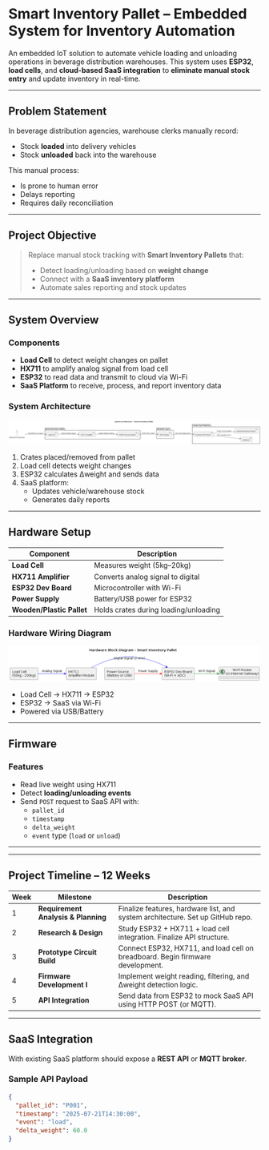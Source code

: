 # Smart Inventory Pallet – Embedded System for Inventory Automation

An embedded IoT solution to automate vehicle loading and unloading operations in beverage distribution warehouses. This system uses **ESP32**, **load cells**, and **cloud-based SaaS integration** to **eliminate manual stock entry** and update inventory in real-time.

---

## Problem Statement

In beverage distribution agencies, warehouse clerks manually record:
- Stock **loaded** into delivery vehicles
- Stock **unloaded** back into the warehouse

This manual process:
- Is prone to human error
- Delays reporting
- Requires daily reconciliation

---

## Project Objective

> Replace manual stock tracking with **Smart Inventory Pallets** that:
> - Detect loading/unloading based on **weight change**
> - Connect with a **SaaS inventory platform**
> - Automate sales reporting and stock updates

---

## System Overview

### Components

- **Load Cell** to detect weight changes on pallet
- **HX711** to amplify analog signal from load cell
- **ESP32** to read data and transmit to cloud via Wi-Fi
- **SaaS Platform** to receive, process, and report inventory data

### System Architecture

![System Architecture](docs/system-architecture.png)

1. Crates placed/removed from pallet
2. Load cell detects weight changes
3. ESP32 calculates Δweight and sends data
4. SaaS platform:
   - Updates vehicle/warehouse stock
   - Generates daily reports

---

## Hardware Setup

| Component              | Description                             |
|------------------------|-----------------------------------------|
| **Load Cell**          | Measures weight (5kg–20kg)            |
| **HX711 Amplifier**    | Converts analog signal to digital       |
| **ESP32 Dev Board**    | Microcontroller with Wi-Fi              |
| **Power Supply**       | Battery/USB power for ESP32             |
| **Wooden/Plastic Pallet** | Holds crates during loading/unloading |

### Hardware Wiring Diagram

![Hardware Setup](docs/hardware-setup.png)

- Load Cell → HX711 → ESP32
- ESP32 → SaaS via Wi-Fi
- Powered via USB/Battery

---

## Firmware

### Features

- Read live weight using HX711
- Detect **loading/unloading events**
- Send `POST` request to SaaS API with:
  - `pallet_id`
  - `timestamp`
  - `delta_weight`
  - `event` type (`load` or `unload`)


---
---

## Project Timeline – 12 Weeks

| Week | Milestone                                      | Description                                                                 |
|------|------------------------------------------------|-----------------------------------------------------------------------------|
| 1    | **Requirement Analysis & Planning**         | Finalize features, hardware list, and system architecture. Set up GitHub repo. |
| 2    | **Research & Design**                       | Study ESP32 + HX711 + load cell integration. Finalize API structure.       |
| 3    | **Prototype Circuit Build**                 | Connect ESP32, HX711, and load cell on breadboard. Begin firmware development. |
| 4    | **Firmware Development I**                  | Implement weight reading, filtering, and Δweight detection logic.          |
| 5    | **API Integration**                         | Send data from ESP32 to mock SaaS API using HTTP POST (or MQTT).           |

---
## SaaS Integration

With existing SaaS platform should expose a **REST API** or **MQTT broker**.

### Sample API Payload

```json
{
  "pallet_id": "P001",
  "timestamp": "2025-07-21T14:30:00",
  "event": "load",
  "delta_weight": 60.0
}
